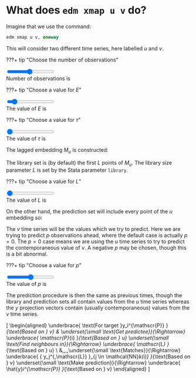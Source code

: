 # What does `edm xmap u v` do?

<script src="../assets/manifold.js" defer></script>
<script src="../assets/xmap.js" defer></script>

Imagine that we use the command:

``` stata
edm xmap u v, oneway
```

This will consider two different time series, here labelled $u$ and $v$.

???+ tip "Choose the number of observations"
    <div class="slidecontainer"><input type="range" min="1" max="20" value="10" class="slider" id="numObs"></div>
    Number of observations is <span class="numObs_choice" />

???+ tip "Choose a value for $E$"
    <div class="slidecontainer"><input type="range" min="1" max="10" value="2" class="slider" id="E"></div>
    The value of $E$ is <span class="E_choice" />

???+ tip "Choose a value for $\tau$"
    <div class="slidecontainer"><input type="range" min="1" max="5" value="1" class="slider" id="tau"></div>
    The value of $\tau$ is <span class="tau_choice" />

The lagged embedding $M_u$ is constructed:

<span class="dynamic-equation" data-equation="\[ u = ${u_time_series} \Rightarrow M_u = ${M_u} \]" />

The library set is (by default) the first $L$ points of $M_u$.
The library size parameter $L$ is set by the Stata parameter `library`.

???+ tip "Choose a value for $L$"
    <div class="slidecontainer"><input type="range" min="3" max="10" value="3" class="slider" id="library"></div>
    The value of $L$ is <span class="library_choice" />

<!-- Technically, max of this slider should be size(M_u, 1) -->

<span class="dynamic-equation" data-equation="\[ \mathscr{L} = ${L} \]" />

On the other hand, the prediction set will include every point of the $u$ embedding so:

<span class="dynamic-equation" data-equation="\[ \mathscr{P} = M_u = ${P} \]" />

The $v$ time series will be the values which we try to predict.
Here we are trying to predict $p$ observations ahead, where the default case is actually $p = 0$.
The $p = 0$ case means we are using the $u$ time series to try to predict the contemporaneous value of $v$.
A negative $p$ may be chosen, though this is a bit abnormal.

???+ tip "Choose a value for $p$"
    <div class="slidecontainer"><input type="range" min="-5" max="5" value="0" class="slider" id="p"></div>
    The value of $p$ is <span class="p_choice" />

<span class="dynamic-equation" data-equation="\[ \mathscr{L} = ${L} \quad \underset{\small \text{Matches}}{\Rightarrow}  y^{\,\mathscr{L}} = ${y_L} \]" />

<span class="dynamic-equation" data-equation="\[ \mathscr{P} = ${P} \quad \underset{\small \text{Matches}}{\Rightarrow}  y^{\,\mathscr{P}} = ${y_P} \]" />

The prediction procedure is then the same as previous times, though the library and prediction sets all contain values from the $u$ time series whereas the $y$ projection vectors contain (usually contemporaneous) values from the $v$ time series.

\[
    \begin{aligned}
        \underbrace{ \text{For target }y_i^{\mathscr{P}} }_{\text{Based on } v}
        & \underset{\small \text{Get predictee}}{\Rightarrow}
        \underbrace{ \mathscr{P}_{i} }_{\text{Based on } u}
        \underset{\small \text{Find neighbours in}}{\Rightarrow}
        \underbrace{ \mathscr{L} }_{\text{Based on } u} \\
        &\,\,\,\,\underset{\small \text{Matches}}{\Rightarrow}
        \underbrace{ \{ y_j^{\,\mathscr{L}} \}_{j \in \mathcal{NN}_k(i)} }_{\text{Based on } v}
        \underset{\small \text{Make prediction}}{\Rightarrow}
        \underbrace{ \hat{y}_i^{\mathscr{P}} }_{\text{Based on } v}
    \end{aligned}
\]
